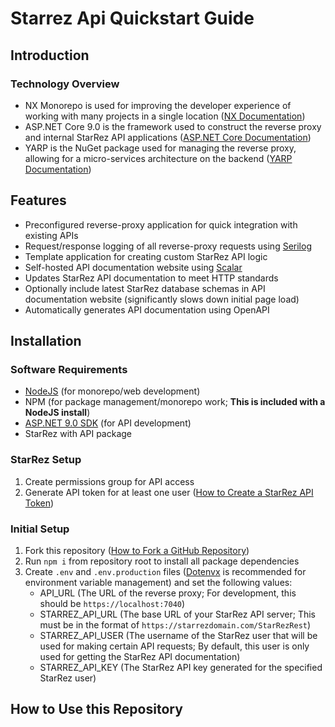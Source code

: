 # Starrez Api Quickstart Guide

## Introduction

### Technology Overview

- NX Monorepo is used for improving the developer experience of working with many projects in a single location ([NX Documentation](https://nx.dev/getting-started/intro))
- ASP.NET Core 9.0 is the framework used to construct the reverse proxy and internal StarRez API applications ([ASP.NET Core Documentation](https://learn.microsoft.com/en-us/aspnet/core/?view=aspnetcore-9.0))
- YARP is the NuGet package used for managing the reverse proxy, allowing for a micro-services architecture on the backend ([YARP Documentation](https://learn.microsoft.com/en-us/aspnet/core/fundamentals/servers/yarp/getting-started?view=aspnetcore-9.0))

## Features

- Preconfigured reverse-proxy application for quick integration with existing APIs
- Request/response logging of all reverse-proxy requests using [Serilog](https://serilog.net/)
- Template application for creating custom StarRez API logic
- Self-hosted API documentation website using [Scalar](https://scalar.com/)
- Updates StarRez API documentation to meet HTTP standards
- Optionally include latest StarRez database schemas in API documentation website (significantly slows down initial page load)
- Automatically generates API documentation using OpenAPI

## Installation

### Software Requirements

- [NodeJS](https://nodejs.org/en/download) (for monorepo/web development)
- NPM (for package management/monorepo work; **This is included with a NodeJS install**)
- [ASP.NET 9.0 SDK](https://dotnet.microsoft.com/en-us/download) (for API development)
- StarRez with API package

### StarRez Setup

1. Create permissions group for API access
2. Generate API token for at least one user ([How to Create a StarRez API Token](https://support.starrez.com/hc/en-us/articles/208606766-Create-Token-for-REST-API-calls))

### Initial Setup

1. Fork this repository ([How to Fork a GitHub Repository](https://www.geeksforgeeks.org/git/how-to-fork-a-github-repository/))
2. Run `npm i` from repository root to install all package dependencies
3. Create `.env` and `.env.production` files ([Dotenvx](https://dotenvx.com/) is recommended for environment variable management) and set the following values:
   - API_URL (The URL of the reverse proxy; For development, this should be `https://localhost:7040`)
   - STARREZ_API_URL (The base URL of your StarRez API server; This must be in the format of `https://starrezdomain.com/StarRezRest`)
   - STARREZ_API_USER (The username of the StarRez user that will be used for making certain API requests; By default, this user is only used for getting the StarRez API documentation)
   - STARREZ_API_KEY (The StarRez API key generated for the specified StarRez user)

## How to Use this Repository
